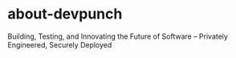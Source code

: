# about-devpunch
Building, Testing, and Innovating the Future of Software – Privately Engineered, Securely Deployed

